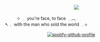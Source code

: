 　　　　　　　　　　　　　 　　　　　 　　　　　　![](https://komarev.com/ghpvc/?username=innocntluvr)
<p align="center">
⊹ ﹒ you're face, to face ﹒︵ <br>
➷﹒ with the man who sold the world ﹒⟡
  
　　　　　　　　　　　　　 　　　　　[![spotify-github-profile](https://spotify-github-profile.kittinanx.com/api/view?uid=58v4bgn913mo9fs0czwekk4cg&cover_image=true&theme=default&show_offline=false&background_color=121212&interchange=false)](https://github.com/kittinan/spotify-github-profile)
</p>


